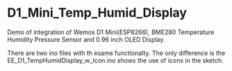 # D1_Mini_Temp_Humid_Display
 Demo of integration of Wemos D1 Mini(ESP8266), BME280 Temperature Humidity Pressure Sensor and 0.96 inch OLED Display.
 
There are two ino files with th esame functionalty. The only difference is the EE_D1_TempHumidDisplay_w_Icon.ino shows the use of icons in the sketch.
